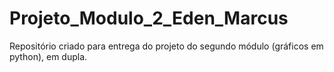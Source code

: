 # Projeto_Modulo_2_Eden_Marcus
Repositório criado para entrega do projeto do segundo módulo (gráficos em python), em dupla.
